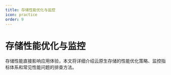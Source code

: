 ```yaml
---
title: 存储性能优化与监控
icon: practice
order: 9
---
```


# 存储性能优化与监控

存储性能直接影响应用体验，本文将详细介绍云原生存储的性能优化策略、监控指标体系和常见性能问题的排查方法。
